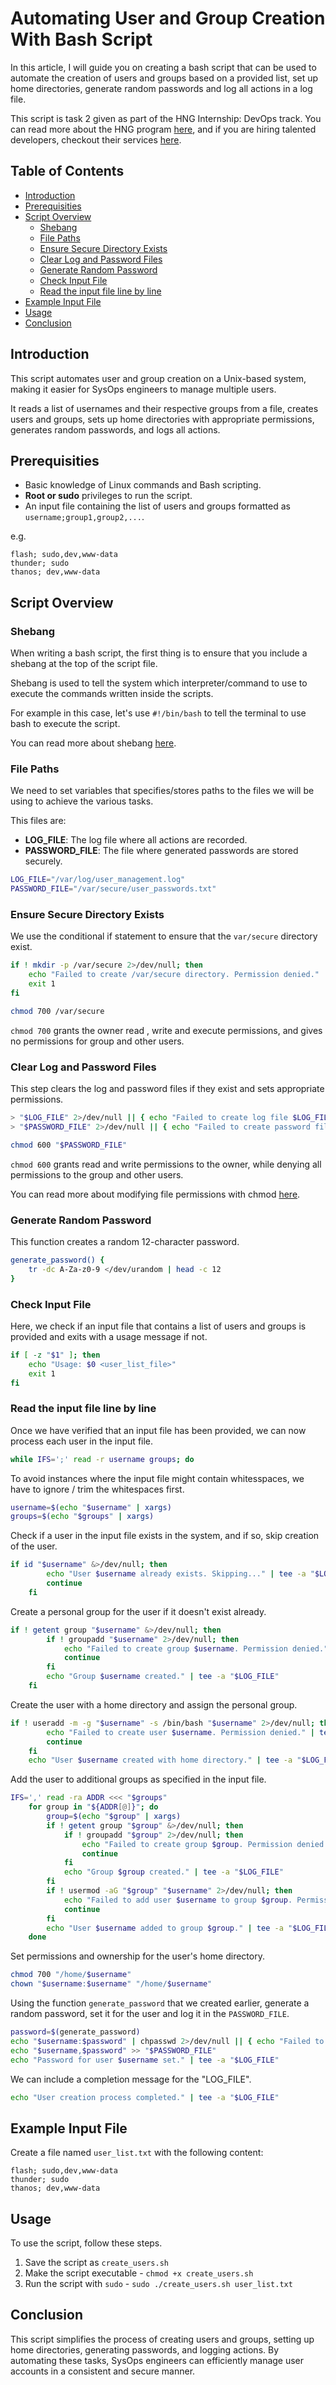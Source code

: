 # Automating User and Group Creation With Bash Script
 In this article, I will guide you on creating a bash script that can be used to automate the creation of users and groups based on a provided list, set up home directories, generate random passwords and log all actions in a log file.

 This script is task 2 given as part of the HNG Internship: DevOps track. You can read more about the HNG program [here](https://hng.tech/internship), and if you are hiring talented developers, checkout their services [here](https://hng.tech/hire).

 ## Table of Contents
  * [Introduction](#introduction)
  * [Prerequisities](#prerequisities)
  * [Script Overview](#script-overview)
    + [Shebang](#shebang)
    + [File Paths](#file-paths)
    + [Ensure Secure Directory Exists](#ensure-secure-directory-exists)
    + [Clear Log and Password Files](#clear-log-and-password-files)
    + [Generate Random Password](#generate-random-password)
    + [Check Input File](#check-input-file)
    + [Read the input file line by line](#read-the-input-file-line-by-line)
  * [Example Input File](#example-input-File)
  * [Usage](#usage)
  * [Conclusion](#conclusion)

 ## Introduction
 This script automates user and group creation on a Unix-based system, making it easier for SysOps engineers to manage multiple users.

 It reads a list of usernames and their respective groups from a file, creates users and groups, sets up home directories with appropriate permissions, generates random passwords, and logs all actions.

 ## Prerequisities
 - Basic knowledge of Linux commands and Bash scripting.
 - **Root or sudo** privileges to run the script.
 - An input file containing the list of users and groups formatted as `username;group1,group2,...`.

e.g.
```
flash; sudo,dev,www-data
thunder; sudo
thanos; dev,www-data
```

## Script Overview
### Shebang
When writing a bash script, the first thing is to ensure that you include a shebang at the top of the script file.

Shebang is used to tell the system which interpreter/command to use to execute the commands written inside the scripts.

For example in this case, let's use `#!/bin/bash` to tell the terminal to use bash to execute the script.

You can read more about shebang [here](https://medium.com/@codingmaths/bin-bash-what-exactly-is-this-95fc8db817bf).

### File Paths
We need to set variables that specifies/stores paths to the files we will be using to achieve the various tasks.

This files are:
- **LOG_FILE**: The log file where all actions are recorded.
- **PASSWORD_FILE**: The file where generated passwords are stored securely.

```sh
LOG_FILE="/var/log/user_management.log"
PASSWORD_FILE="/var/secure/user_passwords.txt"
```
### Ensure Secure Directory Exists
We use the conditional if statement to ensure that the `var/secure` directory exist.

```sh
if ! mkdir -p /var/secure 2>/dev/null; then
    echo "Failed to create /var/secure directory. Permission denied."
    exit 1
fi

chmod 700 /var/secure
```
`chmod 700` grants the owner read , write and execute permissions, and gives no permissions for group and other users.

### Clear Log and Password Files
This step clears the log and password files if they exist and sets appropriate permissions.

```sh
> "$LOG_FILE" 2>/dev/null || { echo "Failed to create log file $LOG_FILE. Permission denied."; exit 1; }
> "$PASSWORD_FILE" 2>/dev/null || { echo "Failed to create password file $PASSWORD_FILE. Permission denied."; exit 1; }

chmod 600 "$PASSWORD_FILE"
```
`chmod 600` grants read and write permissions to the owner, while denying all permissions to the group and other users.

You can read more about modifying file permissions with chmod [here](https://www.linode.com/docs/guides/modify-file-permissions-with-chmod/).

### Generate Random Password
This function creates a random 12-character password.

```sh
generate_password() {
    tr -dc A-Za-z0-9 </dev/urandom | head -c 12
}
```
### Check Input File
Here, we check if an input file that contains a list of users and groups is provided and exits with a usage message if not.

```sh
if [ -z "$1" ]; then
    echo "Usage: $0 <user_list_file>"
    exit 1
fi
```

### Read the input file line by line
Once we have verified that an input file has been provided, we can now process each user in the input file.
```sh
while IFS=';' read -r username groups; do
```

To avoid instances where the input file might contain whitesspaces, we have to ignore / trim the whitespaces first.
```sh
username=$(echo "$username" | xargs)
groups=$(echo "$groups" | xargs)
```
Check if a user in the input file exists in the system, and if so, skip creation of the user.

```sh
if id "$username" &>/dev/null; then
        echo "User $username already exists. Skipping..." | tee -a "$LOG_FILE"
        continue
    fi
```
Create a personal group for the user if it doesn't exist already.

```sh
if ! getent group "$username" &>/dev/null; then
        if ! groupadd "$username" 2>/dev/null; then
            echo "Failed to create group $username. Permission denied." | tee -a "$LOG_FILE"
            continue
        fi
        echo "Group $username created." | tee -a "$LOG_FILE"
    fi
```
Create the user with a home directory and assign the personal group.
```sh
if ! useradd -m -g "$username" -s /bin/bash "$username" 2>/dev/null; then
        echo "Failed to create user $username. Permission denied." | tee -a "$LOG_FILE"
        continue
    fi
    echo "User $username created with home directory." | tee -a "$LOG_FILE"
```
Add the user to additional groups as specified in the input file.
```sh
IFS=',' read -ra ADDR <<< "$groups"
    for group in "${ADDR[@]}"; do
        group=$(echo "$group" | xargs)
        if ! getent group "$group" &>/dev/null; then
            if ! groupadd "$group" 2>/dev/null; then
                echo "Failed to create group $group. Permission denied." | tee -a "$LOG_FILE"
                continue
            fi
            echo "Group $group created." | tee -a "$LOG_FILE"
        fi
        if ! usermod -aG "$group" "$username" 2>/dev/null; then
            echo "Failed to add user $username to group $group. Permission denied." | tee -a "$LOG_FILE"
            continue
        fi
        echo "User $username added to group $group." | tee -a "$LOG_FILE"
    done
```
Set permissions and ownership for the user's home directory.
```sh
chmod 700 "/home/$username"
chown "$username:$username" "/home/$username"
```
Using the function `generate_password` that we created earlier, generate a random password, set it for the user and log it in the `PASSWORD_FILE`.
```sh
password=$(generate_password)
echo "$username:$password" | chpasswd 2>/dev/null || { echo "Failed to set password for user $username. Permission denied."; continue; }
echo "$username,$password" >> "$PASSWORD_FILE"
echo "Password for user $username set." | tee -a "$LOG_FILE"
```
We can include a completion message for the "LOG_FILE".
```sh
echo "User creation process completed." | tee -a "$LOG_FILE"
```

## Example Input File
Create a file named `user_list.txt` with the following content:
```
flash; sudo,dev,www-data
thunder; sudo
thanos; dev,www-data
```

## Usage
To use the script, follow these steps.
1. Save the script as `create_users.sh`
2. Make the script executable - `chmod +x create_users.sh`
3. Run the script with `sudo` - `sudo ./create_users.sh user_list.txt`

## Conclusion
This script simplifies the process of creating users and groups, setting up home directories, generating passwords, and logging actions. By automating these tasks, SysOps engineers can efficiently manage user accounts in a consistent and secure manner.